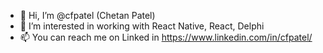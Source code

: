 - 👋 Hi, I’m @cfpatel (Chetan Patel)
- 👀 I’m interested in working with React Native, React, Delphi
- 📫 You can reach me on Linked in https://www.linkedin.com/in/cfpatel/ 

<!---
cfpatel/cfpatel is a ✨ special ✨ repository because its `README.md` (this file) appears on your GitHub profile.
You can click the Preview link to take a look at your changes.
--->
